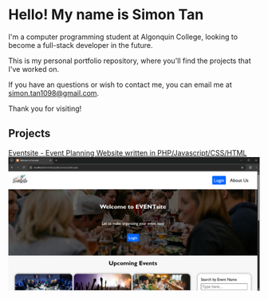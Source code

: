 # Hello! My name is Simon Tan
I'm a computer programming student at Algonquin College, looking to become a full-stack developer in the future.

This is my personal portfolio repository, where you'll find the projects that I've worked on.

If you have an questions or wish to contact me, you can email me at simon.tan1098@gmail.com.

Thank you for visiting!

## Projects
[Eventsite - Event Planning Website written in PHP/Javascript/CSS/HTML](https://github.com/SimonTan98/Eventsite "Link to Eventsite repository")
![Eventsite Homepage](https://github.com/SimonTan98/SimonTan98.github.io/blob/main/images/EventsiteHomepage.png "Eventsite homepage")
<a href="https://github.com/SimonTan98/SimonTan98.github.io/blob/main/images/EventsiteHomepage.png">

